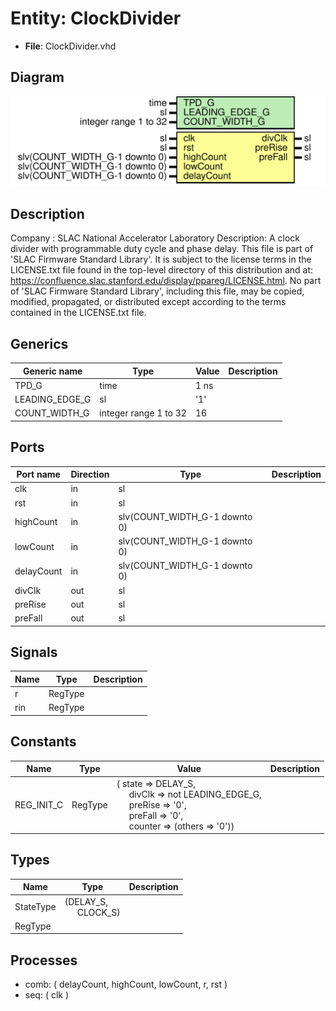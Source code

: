 # Entity: ClockDivider

- **File**: ClockDivider.vhd
## Diagram

![Diagram](ClockDivider.svg "Diagram")
## Description

Company    : SLAC National Accelerator Laboratory
Description: A clock divider with programmable duty cycle and phase delay.
This file is part of 'SLAC Firmware Standard Library'.
It is subject to the license terms in the LICENSE.txt file found in the
top-level directory of this distribution and at:
   https://confluence.slac.stanford.edu/display/ppareg/LICENSE.html.
No part of 'SLAC Firmware Standard Library', including this file,
may be copied, modified, propagated, or distributed except according to
the terms contained in the LICENSE.txt file.
## Generics

| Generic name   | Type                  | Value | Description |
| -------------- | --------------------- | ----- | ----------- |
| TPD_G          | time                  | 1 ns  |             |
| LEADING_EDGE_G | sl                    | '1'   |             |
| COUNT_WIDTH_G  | integer range 1 to 32 | 16    |             |
## Ports

| Port name  | Direction | Type                          | Description |
| ---------- | --------- | ----------------------------- | ----------- |
| clk        | in        | sl                            |             |
| rst        | in        | sl                            |             |
| highCount  | in        | slv(COUNT_WIDTH_G-1 downto 0) |             |
| lowCount   | in        | slv(COUNT_WIDTH_G-1 downto 0) |             |
| delayCount | in        | slv(COUNT_WIDTH_G-1 downto 0) |             |
| divClk     | out       | sl                            |             |
| preRise    | out       | sl                            |             |
| preFall    | out       | sl                            |             |
## Signals

| Name | Type    | Description |
| ---- | ------- | ----------- |
| r    | RegType |             |
| rin  | RegType |             |
## Constants

| Name       | Type    | Value                                                                                                                                                                                                                                                                                           | Description |
| ---------- | ------- | ----------------------------------------------------------------------------------------------------------------------------------------------------------------------------------------------------------------------------------------------------------------------------------------------- | ----------- |
| REG_INIT_C | RegType |  (       state   => DELAY_S,<br><span style="padding-left:20px">       divClk  => not LEADING_EDGE_G,<br><span style="padding-left:20px">       preRise => '0',<br><span style="padding-left:20px">       preFall => '0',<br><span style="padding-left:20px">       counter => (others => '0')) |             |
## Types

| Name      | Type                                                    | Description |
| --------- | ------------------------------------------------------- | ----------- |
| StateType | (DELAY_S,<br><span style="padding-left:20px"> CLOCK_S)  |             |
| RegType   |                                                         |             |
## Processes
- comb: ( delayCount, highCount, lowCount, r, rst )
- seq: ( clk )
